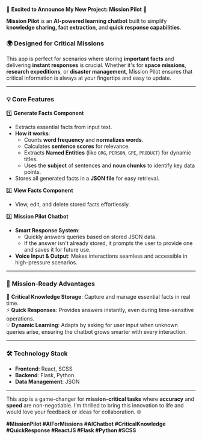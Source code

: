 🚀 **Excited to Announce My New Project: Mission Pilot** 🌟  

**Mission Pilot** is an **AI-powered learning chatbot** built to simplify **knowledge sharing, fact extraction**, and **quick response capabilities**.  

### 🌍 **Designed for Critical Missions**  
This app is perfect for scenarios where storing **important facts** and delivering **instant responses** is crucial. Whether it's for **space missions**, **research expeditions**, or **disaster management**, Mission Pilot ensures that critical information is always at your fingertips and easy to update.  

---

### 💡 **Core Features**  

1️⃣ **Generate Facts Component**  
   - Extracts essential facts from input text.  
   - **How it works**:  
     - Counts **word frequency** and **normalizes words**.  
     - Calculates **sentence scores** for relevance.  
     - Extracts **Named Entities** (like `ORG`, `PERSON`, `GPE`, `PRODUCT`) for dynamic titles.  
     - Uses the **subject** of sentences and **noun chunks** to identify key data points.  
   - Stores all generated facts in a **JSON file** for easy retrieval.  

2️⃣ **View Facts Component**  
   - View, edit, and delete stored facts effortlessly.  

3️⃣ **Mission Pilot Chatbot**  
   - **Smart Response System**:  
      - Quickly answers queries based on stored JSON data.  
      - If the answer isn't already stored, it prompts the user to provide one and saves it for future use.  
   - **Voice Input & Output**: Makes interactions seamless and accessible in high-pressure scenarios.  

---

### 🚀 **Mission-Ready Advantages**  
🔑 **Critical Knowledge Storage**: Capture and manage essential facts in real time.  
⚡ **Quick Responses**: Provides answers instantly, even during time-sensitive operations.  
💡 **Dynamic Learning**: Adapts by asking for user input when unknown queries arise, ensuring the chatbot grows smarter with every interaction.  

---

### 🛠️ **Technology Stack**  
- **Frontend**: React, SCSS  
- **Backend**: Flask, Python  
- **Data Management**: JSON  

---

This app is a game-changer for **mission-critical tasks** where **accuracy** and **speed** are non-negotiable. I’m thrilled to bring this innovation to life and would love your feedback or ideas for collaboration. 🌐  

**#MissionPilot #AIForMissions #AIChatbot #CriticalKnowledge #QuickResponse #ReactJS #Flask #Python #SCSS**
